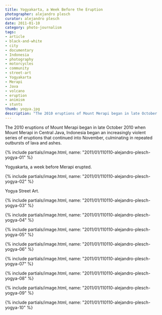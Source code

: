 ```yaml
---
title: Yogyakarta, a Week Before the Eruption
photographer: alejandro plesch
curator: alejandro plesch
date: 2011-01-10
category: photo-journalism
tags:
- article
- black-and-white
- city
- documentary
- Indonesia
- photography
- motorcycles
- community
- street-art
- Yogyakarta
- Merapi
- Java
- volcano
- eruption
- animism
- stunts
thumb: yogya.jpg
description: "The 2010 eruptions of Mount Merapi began in late October 2010 when Mount Merapi in Central Java, Indonesia began an increasingly violent series of eruptions that continued into November, culminating in repeated outbursts of lava and ashes."
---
```

The 2010 eruptions of Mount Merapi began in late October 2010 when Mount Merapi in Central Java, Indonesia began an increasingly violent series of eruptions that continued into November, culminating in repeated outbursts of lava and ashes.

{% include partials/image.html, name: "2011/01/110110-alejandro-plesch-yogya-01" %}

Yogyakarta, a week before Merapi erupted.

{% include partials/image.html, name: "2011/01/110110-alejandro-plesch-yogya-02" %}

Yogya Street Art.

{% include partials/image.html, name: "2011/01/110110-alejandro-plesch-yogya-03" %}

{% include partials/image.html, name: "2011/01/110110-alejandro-plesch-yogya-04" %}


{% include partials/image.html, name: "2011/01/110110-alejandro-plesch-yogya-05" %}

{% include partials/image.html, name: "2011/01/110110-alejandro-plesch-yogya-06" %}

{% include partials/image.html, name: "2011/01/110110-alejandro-plesch-yogya-07" %}

{% include partials/image.html, name: "2011/01/110110-alejandro-plesch-yogya-08" %}

{% include partials/image.html, name: "2011/01/110110-alejandro-plesch-yogya-09" %}

{% include partials/image.html, name: "2011/01/110110-alejandro-plesch-yogya-10" %}
